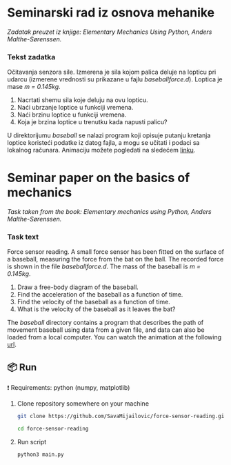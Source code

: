 # Seminarski rad iz osnova mehanike

_Zadatak preuzet iz knjige: Elementary Mechanics Using Python, Anders Malthe-Sørenssen._

### Tekst zadatka

Očitavanja senzora sile. Izmerena je sila kojom palica deluje na lopticu pri udarcu (izmerene vrednosti
su prikazane u fajlu _baseballforce.d_). Loptica je mase _m = 0.145kg_.

1. Nacrtati shemu sila koje deluju na ovu lopticu.
2. Naći ubrzanje loptice u funkciji vremena.
3. Naći brzinu loptice u funkciji vremena.
4. Koja je brzina loptice u trenutku kada napusti palicu?

U direktorijumu _baseball_ se nalazi program koji opisuje putanju kretanja
loptice koristeći podatke iz datog fajla, a mogu se učitati i podaci sa lokalnog računara.
Animaciju možete pogledati na sledećem [linku](http://alas.matf.bg.ac.rs/~mi19168/baseball/).


# Seminar paper on the basics of mechanics

_Task taken from the book: Elementary mechanics using Python, Anders Malthe-Sørenssen._

### Task text

Force sensor reading. A small force sensor has been fitted on the surface of a
baseball, measuring the force from the bat on the ball. 
The recorded force is shown in the file _baseballforce.d_. 
The mass of the baseball is _m = 0.145kg_.

1. Draw a free-body diagram of the baseball.
2. Find the acceleration of the baseball as a function of time.
3. Find the velocity of the baseball as a function of time.
4. What is the velocity of the baseball as it leaves the bat?

The _baseball_ directory contains a program that describes the path of movement
baseball using data from a given file, and data can also be loaded from a local computer. 
You can watch the animation at the following [url](http://alas.matf.bg.ac.rs/~mi19168/baseball/).

## :package: Run
:exclamation: Requirements: python (numpy, matplotlib)

1. Clone repository somewhere on your machine

    ```sh
    git clone https://github.com/SavaMijailovic/force-sensor-reading.git
    ```
    ```sh
    cd force-sensor-reading
    ```
2. Run script

    ```sh
    python3 main.py

    ```
